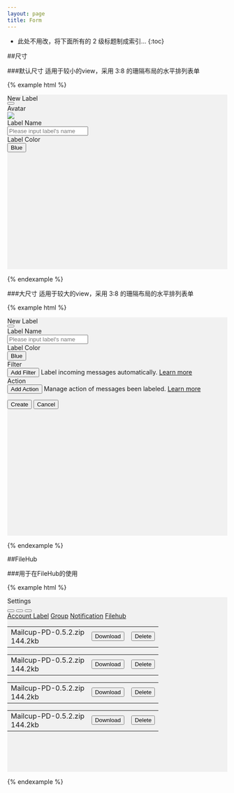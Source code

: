 ```yaml
---
layout: page
title: Form
---
```


* 此处不用改，将下面所有的 2 级标题制成索引...
{:toc}

##尺寸

###默认尺寸
适用于较小的view，采用 3:8 的珊隔布局的水平排列表单


{% example html %}

<div style='height:400px;width:100%;background-color:#f1f1f1'>
  <div class='mc-modal'>
    <div class='mc-modal-header'>
      <div class='mc-modal-title'>New Label</div>
      <button type="button" class="mc-button-nobg">
        <span class="mc-icon-close"></span>
      </button>
    </div>
    <div class='mc-modal-body'>
      <form class="form-horizontal">
        <div class="form-group">
          <label for="inputAvatar" class="col-sm-3 control-label">Avatar</label>
          <div class="col-sm-8">
            <img class="mc-avatar-big" src="https://avatar.tower.im/2458b7b4c2814259813404ce21749c2e"/><br>
          </div>
        </div>
        <div class="form-group">
          <label for="inputLabelName" class="col-sm-3 control-label">Label Name</label>
          <div class="col-sm-8">
            <input type="email" class="form-control" id="inputLabelName" placeholder="Please input label's name">
          </div>
        </div>
        <div class="form-group">
          <label for="inputLabelColor" class="col-sm-3 control-label">Label Color</label>
          <div class="col-sm-8">
            <button id="inputLabelColor" class='mc-button'>Blue  <span class="caret"></span></button>
          </div>
        </div>
      </form>
    </div>
  </div>
</div>

{% endexample %}


###大尺寸
适用于较大的view，采用 3:8 的珊隔布局的水平排列表单

{% example html %}

<div style='height:500px;width:100%;background-color:#f1f1f1'>
  <div class='mc-modal mc-modal-big'>
    <div class='mc-modal-header'>
      <div class='mc-modal-title'>New Label</div>
      <button type="button" class="mc-button-nobg">
        <span class="mc-icon-close"></span>
      </button>
    </div>
    <div class='mc-modal-body'>
      <form class="form-horizontal">
        <div class="form-group">
          <label for="inputLabelName" class="col-sm-3 control-label">Label Name</label>
          <div class="col-sm-8">
            <input class="form-control" id="inputLabelName" placeholder="Please input label's name">
          </div>
        </div>
        <div class="form-group">
          <label for="inputLabelColor" class="col-sm-3 control-label">Label Color</label>
          <div class="col-sm-8">
            <button id="inputLabelColor" class='mc-button'>Blue  <span class="caret"></span></button>
          </div>
        </div>
        <div class="form-group">
          <label for="inputLabelColor" class="col-sm-3 control-label">Filter</label>
          <div class="col-sm-8">
            <button id="inputLabelColor" class='mc-button-primary mc-button-small'>Add Filter</button>
            <span id="helpBlock" class="help-block">Label incoming messages automatically.  <a href='#'> Learn more</a></span>
          </div>
        </div>
        <div class="form-group">
          <label for="inputLabelColor" class="col-sm-3 control-label">Action</label>
          <div class="col-sm-8">
            <button id="inputLabelColor" class='mc-button-primary mc-button-small'>Add Action</button>
            <span id="helpBlock" class="help-block">Manage action of messages been labeled.  <a href='#'> Learn more</a></span>
          </div>
        </div>
      </form>
    </div>
    <div class='mc-modal-footer'>
      <div class='mc-modal-footer-right'>
        <button class='mc-button-primary'>Create</button>
        <button class='mc-button-link'>Cancel</button>
      </div>
    </div>

  </div>
</div>

{% endexample %}

##FileHub

###用于在FileHub的使用

{% example html %}

<div style='height:400px;width:100%;background-color:#f1f1f1'>
  <div class='mc-modal mc-modal-big'>
    <div class='mc-modal-header'>
      <div class='mc-modal-title'>Settings</div>
      <button type="button" class="mc-button-nobg">
        <span class="mc-icon-close"></span>
      </button>
      <button type="button" class="mc-button-nobg">
        <span class="mc-icon-focus"></span>
      </button>
      <button type="button" class="mc-button-nobg">
        <span class="mc-icon-unfocus"></span>
      </button>
    </div>
    <div class='mc-modal-body-twocolumn'>
      <div class="col-sm-3 mc-modal-body-left">
        <div class="list-group">
          <a href="#" class="list-group-item">
            Account
          </a>
          <a href="#" class="list-group-item">Label</a>
          <a href="#" class="list-group-item">Group</a>
          <a href="#" class="list-group-item">Notification</a>
          <a href="#" class="list-group-item active">Filehub</a>
        </div>
      </div>
      <div class="col-sm-9">
        <div class='mc-modal-body-right'>
          <form class="form-horizontal">
            <table class="mc-table table-hover">
              <tbody>
                <tr>
                  <td>
                    <div class="mc-attachment-filehub">
                      <span class="mc-attachment-zip"></span>
                      <div class="mc-attachment-info">
                        <div class="mc-attachment-title">Mailcup-PD-0.5.2.zip</div>
                        <div class="mc-attachment-size">144.2kb</div>
                      </div>
                    </div>
                  </td>
                  <td><button class='mc-button-link'>Download</button></td>
                  <td><button class='mc-button-link-danger'>Delete</button></td>
                </tr>
              </tbody>
            </table>
            <table class="mc-table table-hover">
              <tbody>
                <tr>
                  <td>
                    <div class="mc-attachment-filehub">
                      <span class="mc-attachment-zip"></span>
                      <div class="mc-attachment-info">
                        <div class="mc-attachment-title">Mailcup-PD-0.5.2.zip</div>
                        <div class="mc-attachment-size">144.2kb</div>
                      </div>
                    </div>
                  </td>
                  <td><button class='mc-button-link'>Download</button></td>
                  <td><button class='mc-button-link-danger'>Delete</button></td>
                </tr>
              </tbody>
            </table>
            <table class="mc-table table-hover">
              <tbody>
                <tr>
                  <td>
                    <div class="mc-attachment-filehub">
                      <span class="mc-attachment-zip"></span>
                      <div class="mc-attachment-info">
                        <div class="mc-attachment-title">Mailcup-PD-0.5.2.zip</div>
                        <div class="mc-attachment-size">144.2kb</div>
                      </div>
                    </div>
                  </td>
                  <td><button class='mc-button-link'>Download</button></td>
                  <td><button class='mc-button-link-danger'>Delete</button></td>
                </tr>
              </tbody>
            </table>
            <table class="mc-table table-hover">
              <tbody>
                <tr>
                  <td>
                    <div class="mc-attachment-filehub">
                      <span class="mc-attachment-zip"></span>
                      <div class="mc-attachment-info">
                        <div class="mc-attachment-title">Mailcup-PD-0.5.2.zip</div>
                        <div class="mc-attachment-size">144.2kb</div>
                      </div>
                    </div>
                  </td>
                  <td><button class='mc-button-link'>Download</button></td>
                  <td><button class='mc-button-link-danger'>Delete</button></td>
                </tr>
              </tbody>
            </table>
          </form>
        </div>
      </div>
    </div>
  </div>
</div>

{% endexample %}
